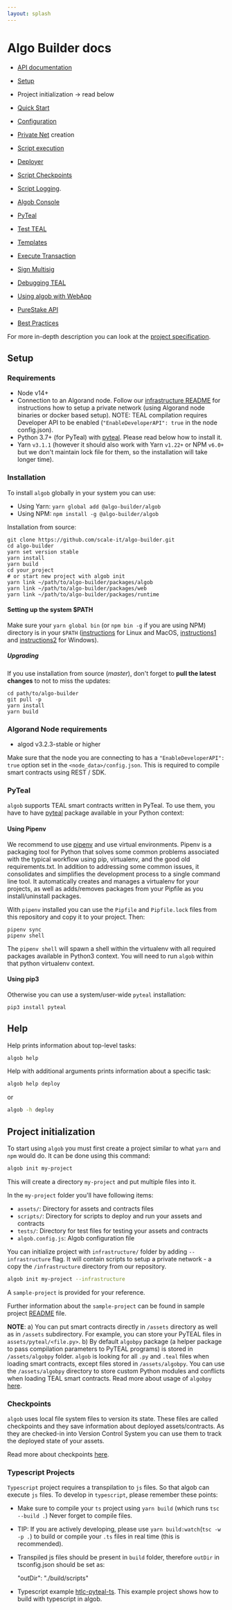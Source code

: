 ```yaml
---
layout: splash
---
```


# Algo Builder docs

- [API documentation](https://scale-it.github.io/algo-builder/api/algob/index.html)

- [Setup](#setup)
- Project initialization → read below
- [Quick Start](https://github.com/scale-it/algo-builder#quick-start)
- [Configuration](./algob-config.md)
- [Private Net](https://github.com/scale-it/algo-builder/tree/master/infrastructure/README.md) creation
- [Script execution](./user-script-execution.md)
- [Deployer](./deployer.md)
- [Script Checkpoints](./execution-checkpoints.md)
- [Script Logging](./logs.md).
- [Algob Console](./algob-console.md)
- [PyTeal](./py-teal.md)
- [Test TEAL](./testing-teal.md)
- [Templates](./templates.md)
- [Execute Transaction](./execute-transaction.md)
- [Sign Multisig](./sign-multisig.md)
- [Debugging TEAL](./debugging-teal.md)
- [Using algob with WebApp](./algob-web.md)
- [PureStake API](./purestake-api.md)
- [Best Practices](./best-practices.md)

For more in-depth description you can look at the [project specification](https://paper.dropbox.com/published/Algorand-builder-specs--A6Fraxi5VtKhHYbWkTjHfgWyBw-c4ycJtlcmEaRIbptAPqNYS6).

## Setup

### Requirements

- Node v14+
- Connection to an Algorand node. Follow our [infrastructure README](https://github.com/scale-it/algo-builder/tree/master/infrastructure/README.md) for instructions how to setup a private network (using Algorand node binaries or docker based setup).
  NOTE: TEAL compilation requires Developer API to be enabled (`"EnableDeveloperAPI": true` in the node config.json).
- Python 3.7+ (for PyTeal) with [pyteal](https://pypi.org/project/pyteal). Please read below how to install it.
- Yarn `v3.1.1` (however it should also work with Yarn `v1.22+` or NPM `v6.0+` but we don't maintain
  lock file for them, so the installation will take longer time).

### Installation

To install `algob` globally in your system you can use:

- Using Yarn: `yarn global add @algo-builder/algob`
- Using NPM: `npm install -g @algo-builder/algob`

Installation from source:

```
git clone https://github.com/scale-it/algo-builder.git
cd algo-builder
yarn set version stable
yarn install
yarn build
cd your_project
# or start new project with algob init
yarn link ~/path/to/algo-builder/packages/algob
yarn link ~/path/to/algo-builder/packages/web
yarn link ~/path/to/algo-builder/packages/runtime
```

#### Setting up the system $PATH

Make sure your `yarn global bin` (or `npm bin -g` if you are using NPM) directory is in your `$PATH` ([instructions](https://unix.stackexchange.com/questions/26047/how-to-correctly-add-a-path-to-path) for Linux and MacOS, [instructions1](https://stackoverflow.com/questions/9546324/adding-a-directory-to-the-path-environment-variable-in-windows) and [instructions2](https://www.architectryan.com/2018/03/17/add-to-the-path-on-windows-10/) for Windows).

##### Upgrading

If you use installation from source (_master_), don't forget to **pull the latest changes** to not to miss the updates:

```
cd path/to/algo-builder
git pull -p
yarn install
yarn build
```

### Algorand Node requirements

- algod v3.2.3-stable or higher

Make sure that the node you are connecting to has a `"EnableDeveloperAPI": true` option set in the `<node_data>/config.json`. This is required to compile smart contracts using REST / SDK.

### PyTeal

`algob` supports TEAL smart contracts written in PyTeal. To use them, you have to have [pyteal](https://pypi.org/project/pyteal/) package available in your Python context:

#### Using Pipenv

We recommend to use [pipenv](https://pipenv.pypa.io) and use virtual environments. Pipenv is a packaging tool for Python that solves some common problems associated with the typical workflow using pip, virtualenv, and the good old requirements.txt. In addition to addressing some common issues, it consolidates and simplifies the development process to a single command line tool. It automatically creates and manages a virtualenv for your projects, as well as adds/removes packages from your Pipfile as you install/uninstall packages.

With `pipenv` installed you can use the `Pipfile` and `Pipfile.lock` files from this repository and copy it to your project. Then:

    pipenv sync
    pipenv shell

The `pipenv shell` will spawn a shell within the virtualenv with all required packages available in Python3 context. You will need to run `algob` within that python virtualenv context.

#### Using pip3

Otherwise you can use a system/user-wide `pyteal` installation:

    pip3 install pyteal

## Help

Help prints information about top-level tasks:

```bash
algob help
```

Help with additional arguments prints information about a specific task:

```bash
algob help deploy
```

or

```bash
algob -h deploy
```

## Project initialization

To start using `algob` you must first create a project similar to what `yarn` and `npm` would do.
It can be done using this command:

```bash
algob init my-project
```

This will create a directory `my-project` and put multiple files into it.

In the `my-project` folder you'll have following items:

- `assets/`: Directory for assets and contracts files
- `scripts/`: Directory for scripts to deploy and run your assets and contracts
- `tests/`: Directory for test files for testing your assets and contracts
- `algob.config.js`: Algob configuration file

You can initialize project with `infrastructure/` folder by adding `--infrastructure` flag. It will contain scripts to setup a private network - a copy the `/infrastructure` directory from our repository.

```bash
algob init my-project --infrastructure
```

A `sample-project` is provided for your reference.

Further information about the `sample-project` can be found in sample project [README](https://github.com/scale-it/algo-builder/blob/master/packages/algob/sample-project/js/README.md) file.

**NOTE**:
a) You can put smart contracts directly in `/assets` directory as well as in `/assets` subdirectory. For example, you can store your PyTEAL files in `assets/pyteal/<file.py>`.
b) By default `algobpy` package (a helper package to pass compilation parameters to PyTEAL programs) is stored in `/assets/algobpy` folder. `algob` is looking for all `.py` and `.teal` files when loading smart contracts, except files stored in `/assets/algobpy`. You can use the `/assets/algobpy` directory to store custom Python modules and conflicts when loading TEAL smart contracts. Read more about usage of `algobpy` [here](https://github.com/scale-it/algo-builder/blob/master/docs/guide/py-teal.md#external-parameters-support).

### Checkpoints

`algob` uses local file system files to version its state.
These files are called checkpoints and they save information about deployed assets/contracts.
As they are checked-in into Version Control System you can use them to track the deployed state of your assets.

Read more about checkpoints [here](./execution-checkpoints.md).

### Typescript Projects

`Typescript` project requires a transpilation to `js` files. So that algob can execute `js` files.
To develop in `typescript`, please remember these points:

- Make sure to compile your `ts` project using `yarn build` (which runs `tsc --build .`) Never forget to compile files.
- TIP: If you are actively developing, please use `yarn build:watch`(`tsc -w -p .`) to build or compile your `.ts` files in real time (this is recommended).
- Transpiled js files should be present in `build` folder, therefore `outDir` in tsconfig.json should be set as:

  "outDir": "./build/scripts"

- Typescript example [htlc-pyteal-ts](https://github.com/scale-it/algo-builder/tree/master/examples/htlc-pyteal-ts). This example project shows how to build with typescript in algob.
